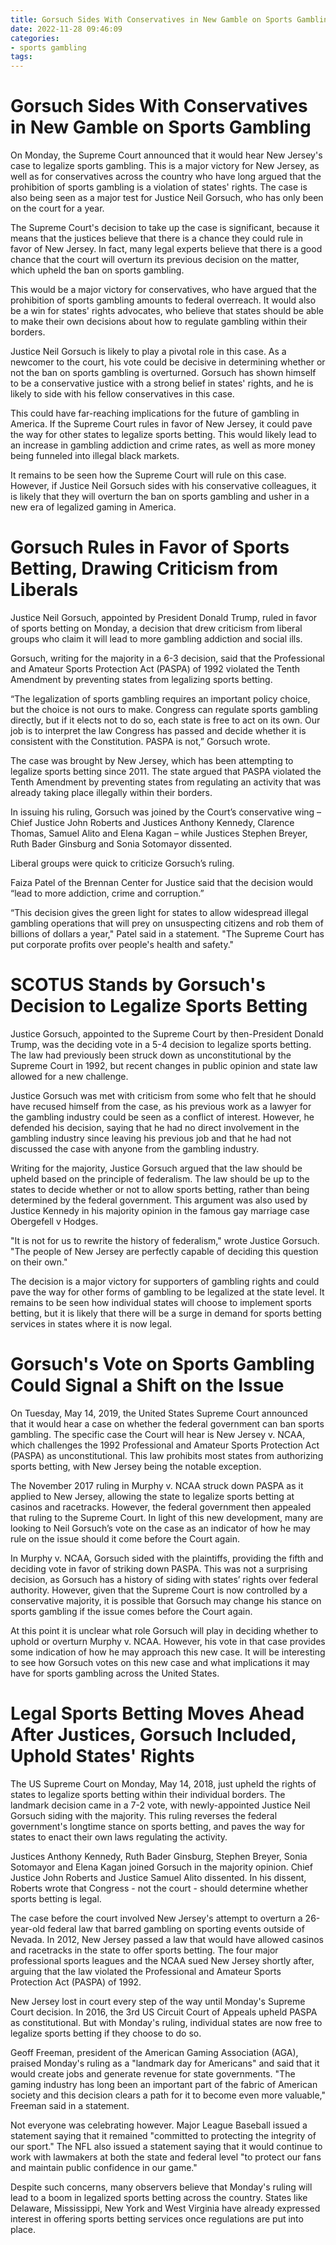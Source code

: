 ```yaml
---
title: Gorsuch Sides With Conservatives in New Gamble on Sports Gambling
date: 2022-11-28 09:46:09
categories:
- sports gambling
tags:
---
```



#  Gorsuch Sides With Conservatives in New Gamble on Sports Gambling

On Monday, the Supreme Court announced that it would hear New Jersey's case to legalize sports gambling. This is a major victory for New Jersey, as well as for conservatives across the country who have long argued that the prohibition of sports gambling is a violation of states' rights. The case is also being seen as a major test for Justice Neil Gorsuch, who has only been on the court for a year.

The Supreme Court's decision to take up the case is significant, because it means that the justices believe that there is a chance they could rule in favor of New Jersey. In fact, many legal experts believe that there is a good chance that the court will overturn its previous decision on the matter, which upheld the ban on sports gambling.

This would be a major victory for conservatives, who have argued that the prohibition of sports gambling amounts to federal overreach. It would also be a win for states' rights advocates, who believe that states should be able to make their own decisions about how to regulate gambling within their borders.

Justice Neil Gorsuch is likely to play a pivotal role in this case. As a newcomer to the court, his vote could be decisive in determining whether or not the ban on sports gambling is overturned. Gorsuch has shown himself to be a conservative justice with a strong belief in states' rights, and he is likely to side with his fellow conservatives in this case.

This could have far-reaching implications for the future of gambling in America. If the Supreme Court rules in favor of New Jersey, it could pave the way for other states to legalize sports betting. This would likely lead to an increase in gambling addiction and crime rates, as well as more money being funneled into illegal black markets.

It remains to be seen how the Supreme Court will rule on this case. However, if Justice Neil Gorsuch sides with his conservative colleagues, it is likely that they will overturn the ban on sports gambling and usher in a new era of legalized gaming in America.

#  Gorsuch Rules in Favor of Sports Betting, Drawing Criticism from Liberals

Justice Neil Gorsuch, appointed by President Donald Trump, ruled in favor of sports betting on Monday, a decision that drew criticism from liberal groups who claim it will lead to more gambling addiction and social ills.

Gorsuch, writing for the majority in a 6-3 decision, said that the Professional and Amateur Sports Protection Act (PASPA) of 1992 violated the Tenth Amendment by preventing states from legalizing sports betting.

“The legalization of sports gambling requires an important policy choice, but the choice is not ours to make. Congress can regulate sports gambling directly, but if it elects not to do so, each state is free to act on its own. Our job is to interpret the law Congress has passed and decide whether it is consistent with the Constitution. PASPA is not,” Gorsuch wrote.

The case was brought by New Jersey, which has been attempting to legalize sports betting since 2011. The state argued that PASPA violated the Tenth Amendment by preventing states from regulating an activity that was already taking place illegally within their borders.

In issuing his ruling, Gorsuch was joined by the Court’s conservative wing – Chief Justice John Roberts and Justices Anthony Kennedy, Clarence Thomas, Samuel Alito and Elena Kagan – while Justices Stephen Breyer, Ruth Bader Ginsburg and Sonia Sotomayor dissented.

Liberal groups were quick to criticize Gorsuch’s ruling.

Faiza Patel of the Brennan Center for Justice said that the decision would “lead to more addiction, crime and corruption.”

“This decision gives the green light for states to allow widespread illegal gambling operations that will prey on unsuspecting citizens and rob them of billions of dollars a year," Patel said in a statement. "The Supreme Court has put corporate profits over people's health and safety."

#  SCOTUS Stands by Gorsuch's Decision to Legalize Sports Betting

Justice Gorsuch, appointed to the Supreme Court by then-President Donald Trump, was the deciding vote in a 5-4 decision to legalize sports betting. The law had previously been struck down as unconstitutional by the Supreme Court in 1992, but recent changes in public opinion and state law allowed for a new challenge.

Justice Gorsuch was met with criticism from some who felt that he should have recused himself from the case, as his previous work as a lawyer for the gambling industry could be seen as a conflict of interest. However, he defended his decision, saying that he had no direct involvement in the gambling industry since leaving his previous job and that he had not discussed the case with anyone from the gambling industry.

Writing for the majority, Justice Gorsuch argued that the law should be upheld based on the principle of federalism. The law should be up to the states to decide whether or not to allow sports betting, rather than being determined by the federal government. This argument was also used by Justice Kennedy in his majority opinion in the famous gay marriage case Obergefell v Hodges.

"It is not for us to rewrite the history of federalism," wrote Justice Gorsuch. "The people of New Jersey are perfectly capable of deciding this question on their own."

The decision is a major victory for supporters of gambling rights and could pave the way for other forms of gambling to be legalized at the state level. It remains to be seen how individual states will choose to implement sports betting, but it is likely that there will be a surge in demand for sports betting services in states where it is now legal.

#  Gorsuch's Vote on Sports Gambling Could Signal a Shift on the Issue

On Tuesday, May 14, 2019, the United States Supreme Court announced that it would hear a case on whether the federal government can ban sports gambling. The specific case the Court will hear is New Jersey v. NCAA, which challenges the 1992 Professional and Amateur Sports Protection Act (PASPA) as unconstitutional. This law prohibits most states from authorizing sports betting, with New Jersey being the notable exception.

The November 2017 ruling in Murphy v. NCAA struck down PASPA as it applied to New Jersey, allowing the state to legalize sports betting at casinos and racetracks. However, the federal government then appealed that ruling to the Supreme Court. In light of this new development, many are looking to Neil Gorsuch’s vote on the case as an indicator of how he may rule on the issue should it come before the Court again.

In Murphy v. NCAA, Gorsuch sided with the plaintiffs, providing the fifth and deciding vote in favor of striking down PASPA. This was not a surprising decision, as Gorsuch has a history of siding with states’ rights over federal authority. However, given that the Supreme Court is now controlled by a conservative majority, it is possible that Gorsuch may change his stance on sports gambling if the issue comes before the Court again.

At this point it is unclear what role Gorsuch will play in deciding whether to uphold or overturn Murphy v. NCAA. However, his vote in that case provides some indication of how he may approach this new case. It will be interesting to see how Gorsuch votes on this new case and what implications it may have for sports gambling across the United States.

#  Legal Sports Betting Moves Ahead After Justices, Gorsuch Included, Uphold States' Rights

The US Supreme Court on Monday, May 14, 2018, just upheld the rights of states to legalize sports betting within their individual borders. The landmark decision came in a 7-2 vote, with newly-appointed Justice Neil Gorsuch siding with the majority. This ruling reverses the federal government's longtime stance on sports betting, and paves the way for states to enact their own laws regulating the activity.

Justices Anthony Kennedy, Ruth Bader Ginsburg, Stephen Breyer, Sonia Sotomayor and Elena Kagan joined Gorsuch in the majority opinion. Chief Justice John Roberts and Justice Samuel Alito dissented. In his dissent, Roberts wrote that Congress - not the court - should determine whether sports betting is legal.

The case before the court involved New Jersey's attempt to overturn a 26-year-old federal law that barred gambling on sporting events outside of Nevada. In 2012, New Jersey passed a law that would have allowed casinos and racetracks in the state to offer sports betting. The four major professional sports leagues and the NCAA sued New Jersey shortly after, arguing that the law violated the Professional and Amateur Sports Protection Act (PASPA) of 1992.

New Jersey lost in court every step of the way until Monday's Supreme Court decision. In 2016, the 3rd US Circuit Court of Appeals upheld PASPA as constitutional. But with Monday's ruling, individual states are now free to legalize sports betting if they choose to do so.

Geoff Freeman, president of the American Gaming Association (AGA), praised Monday's ruling as a "landmark day for Americans" and said that it would create jobs and generate revenue for state governments. "The gaming industry has long been an important part of the fabric of American society and this decision clears a path for it to become even more valuable," Freeman said in a statement.

Not everyone was celebrating however. Major League Baseball issued a statement saying that it remained "committed to protecting the integrity of our sport." The NFL also issued a statement saying that it would continue to work with lawmakers at both the state and federal level "to protect our fans and maintain public confidence in our game."

Despite such concerns, many observers believe that Monday's ruling will lead to a boom in legalized sports betting across the country. States like Delaware, Mississippi, New York and West Virginia have already expressed interest in offering sports betting services once regulations are put into place.